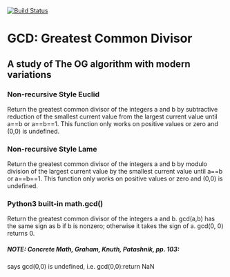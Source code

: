 [![Build Status](https://travis-ci.org/Sonophoto/PythonNotes.svg?branch=master)](https://travis-ci.org/Sonophoto/PythonNotes)

# GCD: Greatest Common Divisor

## A study of The OG algorithm with modern variations

### Non-recursive Style Euclid
Return the greatest common divisor of the integers a and b by subtractive reduction of the smallest current value from the largest current value until a==b or a==b==1. This function only works on positive values or zero and (0,0) is undefined.

### Non-recursive Style Lame
Return the greatest common divisor of the integers a and b by modulo division of the largest current value by the smallest current value until a==b or a==b==1. This function only works on positive values or zero and (0,0) is undefined.

### Python3 built-in math.gcd()
Return the greatest common divisor of the integers a and b.
gcd(a,b) has the same sign as b if b is nonzero;
otherwise it takes the sign of a.
gcd(0, 0) returns 0.

##### NOTE: Concrete Math, Graham, Knuth, Patashnik, pp. 103:
says gcd(0,0) is undefined, i.e. gcd(0,0):return NaN
